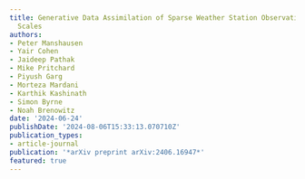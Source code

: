 ```yaml
---
title: Generative Data Assimilation of Sparse Weather Station Observations at Kilometer
  Scales
authors:
- Peter Manshausen
- Yair Cohen
- Jaideep Pathak
- Mike Pritchard
- Piyush Garg
- Morteza Mardani
- Karthik Kashinath
- Simon Byrne
- Noah Brenowitz
date: '2024-06-24'
publishDate: '2024-08-06T15:33:13.070710Z'
publication_types:
- article-journal
publication: '*arXiv preprint arXiv:2406.16947*'
featured: true
---
```

